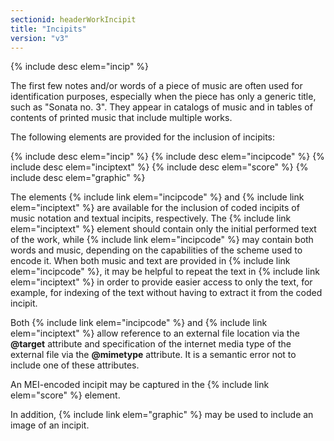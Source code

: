 ```yaml
---
sectionid: headerWorkIncipit
title: "Incipits"
version: "v3"
---
```




{% include desc elem="incip" %}




The first few notes and/or words of a piece of music are often used for identification
purposes, especially when the piece has only a generic title, such as "Sonata no.
3". They
appear in catalogs of music and in tables of contents of printed music that include
multiple
works.

The following elements are provided for the inclusion of incipits:



{% include desc elem="incip" %}
{% include desc elem="incipcode" %}
{% include desc elem="inciptext" %}
{% include desc elem="score" %}
{% include desc elem="graphic" %}




The elements {% include link elem="incipcode" %} and {% include link elem="inciptext" %} are
available for the inclusion of coded incipits of music notation and textual incipits,
respectively. The {% include link elem="inciptext" %} element should contain only the initial
performed text of the work, while {% include link elem="incipcode" %} may contain both words and
music, depending on the capabilities of the scheme used to encode it. When both music
and
text are provided in {% include link elem="incipcode" %}, it may be helpful to repeat the text
in {% include link elem="inciptext" %} in order to provide easier access to only the text, for
example, for indexing of the text without having to extract it from the coded incipit.

Both {% include link elem="incipcode" %} and {% include link elem="inciptext" %} allow reference to
an external file location via the **@target** attribute and specification of the
internet media type of the external file via the **@mimetype** attribute. It is a
semantic error not to include one of these attributes.

An MEI-encoded incipit may be captured in the {% include link elem="score" %} element.

In addition, {% include link elem="graphic" %} may be used to include an image of an
incipit.


